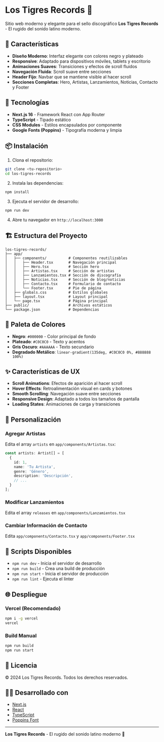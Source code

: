 # Los Tigres Records 🐅

Sitio web moderno y elegante para el sello discográfico **Los Tigres Records** - El rugido del sonido latino moderno.

## 🎨 Características

- **Diseño Moderno**: Interfaz elegante con colores negro y plateado
- **Responsive**: Adaptado para dispositivos móviles, tablets y escritorio
- **Animaciones Suaves**: Transiciones y efectos de scroll fluidos
- **Navegación Fluida**: Scroll suave entre secciones
- **Header Fijo**: Navbar que se mantiene visible al hacer scroll
- **Secciones Completas**: Hero, Artistas, Lanzamientos, Noticias, Contacto y Footer

## 🚀 Tecnologías

- **Next.js 16** - Framework React con App Router
- **TypeScript** - Tipado estático
- **CSS Modules** - Estilos encapsulados por componente
- **Google Fonts (Poppins)** - Tipografía moderna y limpia

## 📦 Instalación

1. Clona el repositorio:
```bash
git clone <tu-repositorio>
cd los-tigres-records
```

2. Instala las dependencias:
```bash
npm install
```

3. Ejecuta el servidor de desarrollo:
```bash
npm run dev
```

4. Abre tu navegador en `http://localhost:3000`

## 🏗️ Estructura del Proyecto

```
los-tigres-records/
├── app/
│   ├── components/          # Componentes reutilizables
│   │   ├── Header.tsx       # Navegación principal
│   │   ├── Hero.tsx         # Sección hero
│   │   ├── Artistas.tsx     # Sección de artistas
│   │   ├── Lanzamientos.tsx # Sección de discografía
│   │   ├── Noticias.tsx     # Sección de blog/noticias
│   │   ├── Contacto.tsx     # Formulario de contacto
│   │   └── Footer.tsx       # Pie de página
│   ├── globals.css          # Estilos globales
│   ├── layout.tsx           # Layout principal
│   └── page.tsx             # Página principal
├── public/                  # Archivos estáticos
└── package.json             # Dependencias

```

## 🎨 Paleta de Colores

- **Negro**: `#000000` - Color principal de fondo
- **Plateado**: `#C0C0C0` - Texto y acentos
- **Gris Oscuro**: `#AAAAAA` - Texto secundario
- **Degradado Metálico**: `linear-gradient(135deg, #C0C0C0 0%, #888888 100%)`

## ✨ Características de UX

- **Scroll Animations**: Efectos de aparición al hacer scroll
- **Hover Effects**: Retroalimentación visual en cards y botones
- **Smooth Scrolling**: Navegación suave entre secciones
- **Responsive Design**: Adaptado a todos los tamaños de pantalla
- **Loading States**: Animaciones de carga y transiciones

## 🔧 Personalización

### Agregar Artistas

Edita el array `artists` en `app/components/Artistas.tsx`:

```typescript
const artists: Artist[] = [
  {
    id: 1,
    name: 'Tu Artista',
    genre: 'Género',
    description: 'Descripción',
    // ...
  }
];
```

### Modificar Lanzamientos

Edita el array `releases` en `app/components/Lanzamientos.tsx`

### Cambiar Información de Contacto

Edita `app/components/Contacto.tsx` y `app/components/Footer.tsx`

## 📝 Scripts Disponibles

- `npm run dev` - Inicia el servidor de desarrollo
- `npm run build` - Crea una build de producción
- `npm run start` - Inicia el servidor de producción
- `npm run lint` - Ejecuta el linter

## 🌐 Despliegue

### Vercel (Recomendado)

```bash
npm i -g vercel
vercel
```

### Build Manual

```bash
npm run build
npm run start
```

## 📄 Licencia

© 2024 Los Tigres Records. Todos los derechos reservados.

## 👨‍💻 Desarrollado con

- [Next.js](https://nextjs.org/)
- [React](https://reactjs.org/)
- [TypeScript](https://www.typescriptlang.org/)
- [Poppins Font](https://fonts.google.com/specimen/Poppins)

---

**Los Tigres Records** - El rugido del sonido latino moderno 🎵
